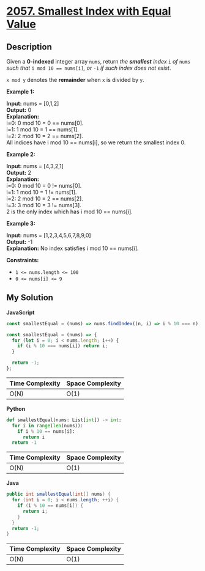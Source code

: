 # [2057. Smallest Index with Equal Value](https://leetcode.com/problems/smallest-index-with-equal-value)

## Description

Given a **0-indexed** integer array `nums`, return _the **smallest** index_ `i` _of_ `nums` _such that_ `i mod 10 == nums[i]`_, or_ `-1` _if such index does not exist_.

`x mod y` denotes the **remainder** when `x` is divided by `y`.

**Example 1:**

**Input:** nums = \[0,1,2\]  
**Output:** 0  
**Explanation:**  
i=0: 0 mod 10 = 0 == nums\[0\].  
i=1: 1 mod 10 = 1 == nums\[1\].  
i=2: 2 mod 10 = 2 == nums\[2\].  
All indices have i mod 10 == nums\[i\], so we return the smallest index 0.

**Example 2:**

**Input:** nums = \[4,3,2,1\]  
**Output:** 2  
**Explanation:**  
i=0: 0 mod 10 = 0 != nums\[0\].  
i=1: 1 mod 10 = 1 != nums\[1\].  
i=2: 2 mod 10 = 2 == nums\[2\].  
i=3: 3 mod 10 = 3 != nums\[3\].  
2 is the only index which has i mod 10 == nums\[i\].

**Example 3:**

**Input:** nums = \[1,2,3,4,5,6,7,8,9,0\]  
**Output:** -1  
**Explanation:** No index satisfies i mod 10 == nums\[i\].

**Constraints:**

- `1 <= nums.length <= 100`
- `0 <= nums[i] <= 9`

## My Solution

**JavaScript**

```js
const smallestEqual = (nums) => nums.findIndex((n, i) => i % 10 === n);
```

```js
const smallestEqual = (nums) => {
  for (let i = 0; i < nums.length; i++) {
    if (i % 10 === nums[i]) return i;
  }

  return -1;
};
```

| Time Complexity | Space Complexity |
| --------------- | ---------------- |
| O(N)            | O(1)             |

**Python**

```python
def smallestEqual(nums: List[int]) -> int:
  for i in range(len(nums)):
    if i % 10 == nums[i]:
      return i
  return -1
```

| Time Complexity | Space Complexity |
| --------------- | ---------------- |
| O(N)            | O(1)             |

**Java**

```java
public int smallestEqual(int[] nums) {
  for (int i = 0; i < nums.length; ++i) {
    if (i % 10 == nums[i]) {
      return i;
    }
  }
  return -1;
}
```

| Time Complexity | Space Complexity |
| --------------- | ---------------- |
| O(N)            | O(1)             |